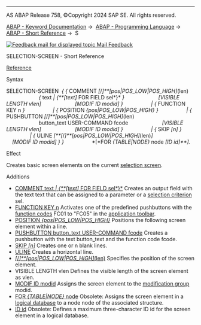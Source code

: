   

* * *

AS ABAP Release 758, ©Copyright 2024 SAP SE. All rights reserved.

[ABAP - Keyword Documentation](javascript:call_link\('abenabap.htm'\)) →  [ABAP - Programming Language](javascript:call_link\('abenabap_reference.htm'\)) →  [ABAP - Short Reference](javascript:call_link\('abenabap_shortref.htm'\)) →  S

 [![](Mail.gif?object=Mail.gif "Feedback mail for displayed topic") Mail Feedback](mailto:f1_help@sap.com?subject=Feedback%20on%20ABAP%20Documentation&body=Document:%20SELECTION-SCREEN%2C%20ABAPSELECTION-SCREEN_SHORTREF%2C%20758%0D%0A%0D%0AError:%0D%0A%0D%0A%0D%0A%0D%0ASuggestion%20for%20improvement:)

SELECTION-SCREEN - Short Reference

[Reference](javascript:call_link\('abapselection-screen.htm'\))

Syntax

SELECTION-SCREEN  *{* *{* COMMENT *\[*/*\]**\[*pos*|*POS\_LOW*|*POS\_HIGH*\]*(len)
                      *{* text *|* *{**\[*text*\]* FOR FIELD sel*}* *}*
                      *\[*VISIBLE LENGTH vlen*\]*
                      *\[*MODIF ID modid*\]* *}*
                  *|* *{* FUNCTION KEY n *}*
                  *|* *{* POSITION *{*pos*|*POS\_LOW*|*POS\_HIGH*}* *}*
                  *|* *{* PUSHBUTTON *\[*/*\]**\[*pos*|*POS\_LOW*|*POS\_HIGH*\]*(len)
                      button\_text USER-COMMAND fcode
                      *\[*VISIBLE LENGTH vlen*\]*
                      *\[*MODIF ID modid*\]* *}*
                  *|* *{* SKIP *\[*n*\]* *}*
                  *|* *{* ULINE *\[**\[*/*\]**\[*pos*|*POS\_LOW*|*POS\_HIGH*\]*(len)*\]*
                      *\[*MODIF ID modid*\]* *}* *}*
                  *\[*FOR *{*TABLE*|*NODE*}* node *\[*ID id*\]**\]*.

Effect

Creates basic screen elements on the current [selection screen](javascript:call_link\('abenselection_screen_glosry.htm'\) "Glossary Entry").

Additions   

-   [COMMENT text *|* *{**\[*text*\]* FOR FIELD sel*}*](javascript:call_link\('abapselection-screen_comment.htm'\))
    Creates an output field with the text text that can be assigned to a parameter or a [selection criterion](javascript:call_link\('abenselection_criterion_glosry.htm'\) "Glossary Entry") sel.
-   [FUNCTION KEY n](javascript:call_link\('abapselection-screen_functionkey.htm'\))
    Activates one of the predefined pushbuttons with the [function codes](javascript:call_link\('abenfunction_code_glosry.htm'\) "Glossary Entry") FC01 to "FC05" in the [application toolbar](javascript:call_link\('abenapplication_toolbar_glosry.htm'\) "Glossary Entry").
-   [POSITION *{*pos*|*POS\_LOW*|*POS\_HIGH*}*](javascript:call_link\('abapselection-screen_line.htm'\))
    Positions the following screen element within a line.
-   [PUSHBUTTON button\_text USER-COMMAND fcode](javascript:call_link\('abapselection-screen_pushbutton.htm'\))
    Creates a pushbutton with the text button\_text and the function code fcode.
-   [SKIP *\[*n*\]*](javascript:call_link\('abapselection-screen_skip.htm'\))
    Creates one or n blank lines.
-   [ULINE](javascript:call_link\('abapselection-screen_uline.htm'\))
    Creates a horizontal line.
-   [*\[*/*\]**\[*pos*|*POS\_LOW*|*POS\_HIGH*\]*(len)](javascript:call_link\('abapselection-screen_uline.htm'\))
    Specifies the position of the screen element.
-   VISIBLE LENGTH vlen
    Defines the visible length of the screen element as vlen.
-   [MODIF ID modid](javascript:call_link\('abapselection-screen_modif_id.htm'\))
    Assigns the screen element to the [modification group](javascript:call_link\('abenmodification_group_glosry.htm'\) "Glossary Entry") modid.
-   [FOR *{*TABLE*|*NODE*}* node](javascript:call_link\('abapselection-screen_ldb_additions.htm'\))
    Obsolete: Assigns the screen element in a [logical database](javascript:call_link\('abenlogical_data_base_glosry.htm'\) "Glossary Entry") to a node node of the associated structure.
-   [ID id](javascript:call_link\('abapselection-screen_ldb_additions.htm'\))
    Obsolete: Defines a maximum three-character ID id for the screen element in a logical database.